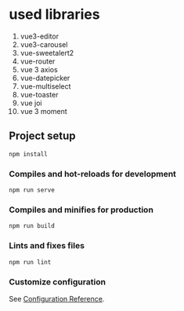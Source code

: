 # used libraries
1.  vue3-editor
2.  vue3-carousel
3.  vue-sweetalert2
4.  vue-router
5.  vue 3 axios
6.  vue-datepicker
7.  vue-multiselect
8.  vue-toaster
9.  vue joi
10. vue 3 moment

## Project setup
```
npm install
```

### Compiles and hot-reloads for development
```
npm run serve
```

### Compiles and minifies for production
```
npm run build
```

### Lints and fixes files
```
npm run lint
```

### Customize configuration
See [Configuration Reference](https://cli.vuejs.org/config/).
